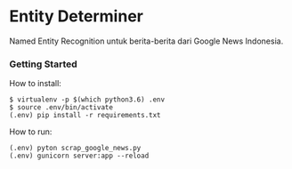 # Entity Determiner

Named Entity Recognition untuk berita-berita dari Google News Indonesia.

### Getting Started
How to install:
```
$ virtualenv -p $(which python3.6) .env
$ source .env/bin/activate
(.env) pip install -r requirements.txt
```

How to run:
```
(.env) pyton scrap_google_news.py
(.env) gunicorn server:app --reload
```
